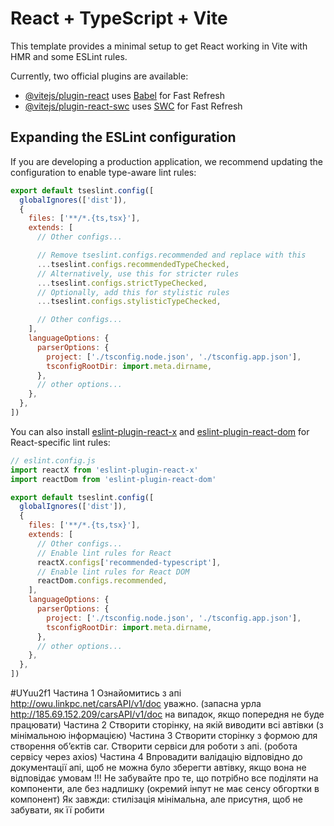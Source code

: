 # React + TypeScript + Vite

This template provides a minimal setup to get React working in Vite with HMR and some ESLint rules.

Currently, two official plugins are available:

- [@vitejs/plugin-react](https://github.com/vitejs/vite-plugin-react/blob/main/packages/plugin-react) uses [Babel](https://babeljs.io/) for Fast Refresh
- [@vitejs/plugin-react-swc](https://github.com/vitejs/vite-plugin-react/blob/main/packages/plugin-react-swc) uses [SWC](https://swc.rs/) for Fast Refresh

## Expanding the ESLint configuration

If you are developing a production application, we recommend updating the configuration to enable type-aware lint rules:

```js
export default tseslint.config([
  globalIgnores(['dist']),
  {
    files: ['**/*.{ts,tsx}'],
    extends: [
      // Other configs...

      // Remove tseslint.configs.recommended and replace with this
      ...tseslint.configs.recommendedTypeChecked,
      // Alternatively, use this for stricter rules
      ...tseslint.configs.strictTypeChecked,
      // Optionally, add this for stylistic rules
      ...tseslint.configs.stylisticTypeChecked,

      // Other configs...
    ],
    languageOptions: {
      parserOptions: {
        project: ['./tsconfig.node.json', './tsconfig.app.json'],
        tsconfigRootDir: import.meta.dirname,
      },
      // other options...
    },
  },
])
```

You can also install [eslint-plugin-react-x](https://github.com/Rel1cx/eslint-react/tree/main/packages/plugins/eslint-plugin-react-x) and [eslint-plugin-react-dom](https://github.com/Rel1cx/eslint-react/tree/main/packages/plugins/eslint-plugin-react-dom) for React-specific lint rules:

```js
// eslint.config.js
import reactX from 'eslint-plugin-react-x'
import reactDom from 'eslint-plugin-react-dom'

export default tseslint.config([
  globalIgnores(['dist']),
  {
    files: ['**/*.{ts,tsx}'],
    extends: [
      // Other configs...
      // Enable lint rules for React
      reactX.configs['recommended-typescript'],
      // Enable lint rules for React DOM
      reactDom.configs.recommended,
    ],
    languageOptions: {
      parserOptions: {
        project: ['./tsconfig.node.json', './tsconfig.app.json'],
        tsconfigRootDir: import.meta.dirname,
      },
      // other options...
    },
  },
])
```
#UYuu2f1
Частина 1
Ознайомитись з апі http://owu.linkpc.net/carsAPI/v1/doc  уважно. 
(запасна урла http://185.69.152.209/carsAPI/v1/doc на випадок, якщо попередня не буде працювати)
Частина 2
Створити сторінку, на якій виводити всі автівки (з мінімальною інформацією)
Частина 3
Створити сторінку з формою для створення об’єктів car. Створити сервіси для роботи з апі.
(робота сервісу через axios)
Частина 4
Впровадити валідацію відповідно до документації апі, щоб не можна було зберегти автівку,
якщо вона не відповідає умовам
!!! Не забувайте про те, що потрібно все поділяти на компоненти, але без надлишку 
(окремий інпут не має сенсу обгортки в компонент)
Як завжди: стилізація мінімальна, але присутня, щоб не забувати, як її робити
 
